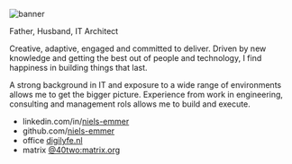 ![banner](https://niels-emmer.github.io/niels-emmer-banner.png "Niels Emmer - Banner pic")

Father, Husband, IT Architect

Creative, adaptive, engaged and committed to deliver. Driven by new knowledge and getting the best out of people and technology, I find happiness in building things that last.

A strong background in IT and exposure to a wide range of environments allows me to get the bigger picture. Experience from work in engineering, consulting and management rols allows me to build and execute.

* linkedin.com/in/[niels-emmer](https://www.linkedin.com/in/niels-emmer/)
* github.com/[niels-emmer](https://github.com/niels-emmer)
* office [digilyfe.nl](https://digilyfe.nl/)
* matrix [@40two:matrix.org](https://matrix.to/#/@40two:matrix.org)
